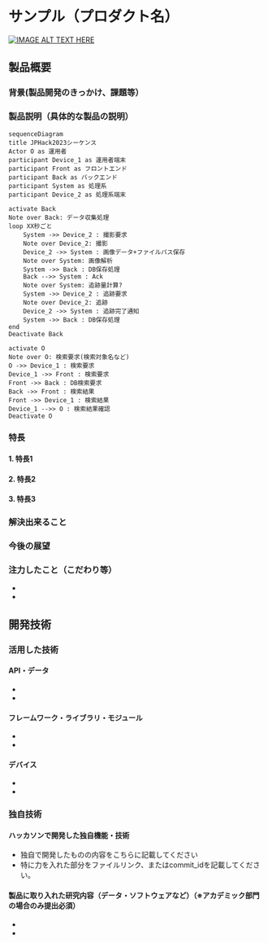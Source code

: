 # サンプル（プロダクト名）

[![IMAGE ALT TEXT HERE](https://jphacks.com/wp-content/uploads/2023/07/JPHACKS2023_ogp.png)](https://www.youtube.com/watch?v=yYRQEdfGjEg)

## 製品概要
### 背景(製品開発のきっかけ、課題等）
### 製品説明（具体的な製品の説明）
```mermaid
sequenceDiagram
title JPHack2023シーケンス
Actor O as 運用者
participant Device_1 as 運用者端末
participant Front as フロントエンド
participant Back as バックエンド
participant System as 処理系
participant Device_2 as 処理系端末

activate Back
Note over Back: データ収集処理
loop XX秒ごと
    System ->> Device_2 : 撮影要求
    Note over Device_2: 撮影
    Device_2 ->> System : 画像データ+ファイルパス保存
    Note over System: 画像解析
    System ->> Back : DB保存処理
    Back -->> System : Ack
    Note over System: 追跡量計算?
    System ->> Device_2 : 追跡要求
    Note over Device_2: 追跡
    Device_2 ->> System : 追跡完了通知
    System ->> Back : DB保存処理
end
Deactivate Back

activate O
Note over O: 検索要求(検索対象名など)
O ->> Device_1 : 検索要求
Device_1 ->> Front : 検索要求
Front ->> Back : DB検索要求
Back ->> Front : 検索結果
Front ->> Device_1 : 検索結果
Device_1 -->> O : 検索結果確認
Deactivate O

```

### 特長
#### 1. 特長1
#### 2. 特長2
#### 3. 特長3

### 解決出来ること
### 今後の展望
### 注力したこと（こだわり等）
* 
* 

## 開発技術
### 活用した技術
#### API・データ
* 
* 

#### フレームワーク・ライブラリ・モジュール
* 
* 

#### デバイス
* 
* 

### 独自技術
#### ハッカソンで開発した独自機能・技術
* 独自で開発したものの内容をこちらに記載してください
* 特に力を入れた部分をファイルリンク、またはcommit_idを記載してください。

#### 製品に取り入れた研究内容（データ・ソフトウェアなど）（※アカデミック部門の場合のみ提出必須）
* 
* 
